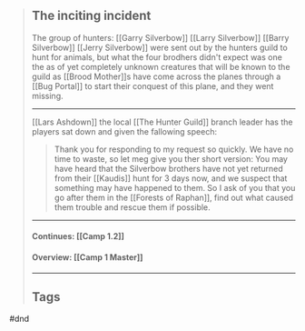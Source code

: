 >## The inciting incident
>The group of hunters: [[Garry Silverbow]] [[Larry Silverbow]] [[Barry Silverbow]] [[Jerry Silverbow]] were sent out by the hunters guild to hunt for animals, but what the four brodhers didn't expect was one the as of yet completely unknown creatures that will be known to the guild as [[Brood Mother]]s have come across the planes through a [[Bug Portal]] to start their conquest of this plane, and they went missing. 
>____
>[[Lars Ashdown]] the local [[The Hunter Guild]] branch leader has the players sat down and given the fallowing speech:
>>Thank you for responding to my request so quickly. We have no time to waste, so let meg give you ther short version: 
>>You may have heard that the Silverbow brothers have not yet returned from their [[Kaudis]] hunt for 3 days now, and we suspect that something may have happened to them. So I ask of you that you go after them in the [[Forests of Raphan]], find out what caused them trouble and rescue them if possible.
>___
>#### Continues: [[Camp 1.2]]
>#### Overview: [[Camp 1 Master]]
>___
>## Tags
#dnd